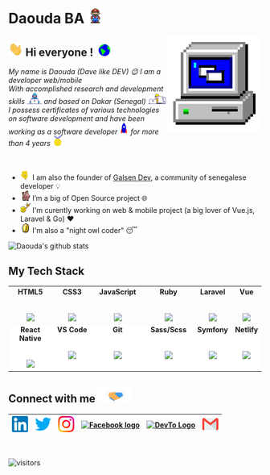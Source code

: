 # Daouda BA <img src="https://github.com/daoodaba975/daoodaba975/blob/master/assets/Mario_Hello_Big.gif" width="30px">

<img align="right" alt="PC GIF" src="https://github.com/daoodaba975/daoodaba975/blob/master/assets/PC.gif" width="190" />

## <img src="https://github.com/daoodaba975/daoodaba975/blob/master/assets/Hi.gif" width="29px"> **Hi everyone !** &nbsp;<img src="https://github.com/daoodaba975/daoodaba975/blob/master/assets/Earth.gif" width="24px">

<p>
  <em>
    My name is Daouda (Dave like DEV) 😉 I am a developer web/mobile <br>  
    With accomplished research and development skills <img src="https://github.com/daoodaba975/daoodaba975/blob/master/assets/Developer.gif" width="30px"> and based on Dakar (Senegal) <img src="https://github.com/daoodaba975/daoodaba975/blob/master/assets/Designer.gif" width="36px"> <br> I possess certificates of various technologies on software development and have been working as a software developer <img src="https://github.com/daoodaba975/daoodaba975/blob/master/assets/Rocket.gif" width="18px"> for more than 4 years <img src="https://github.com/daoodaba975/daoodaba975/blob/master/assets/Medal.gif" width="20px">
  </em>
</p>

<br>

- <img alt="GIF" src="https://github.com/daoodaba975/daoodaba975/blob/master/assets/wave.gif" width="20vw" /> I am also the founder of [Galsen Dev](https://www.liinks.co/galsendev221), a community of senegalese developer 💡
- <img alt="GIF" src="https://github.com/daoodaba975/daoodaba975/blob/master/assets/gandalf_parrot.gif" width="20vw" /> I’m a big of Open Source project 🌐
- <img alt="GIF" src="https://github.com/daoodaba975/daoodaba975/blob/master/assets/headbang.gif" width="20vw" /> I'm curently working on web & mobile project (a big lover of Vue.js, Laravel & Go) ❤
- <img alt="GIF" src="https://github.com/daoodaba975/daoodaba975/blob/master/assets/coin.gif" width="20vw" /> I'm also a "night owl coder" 😴


![Daouda's github stats](https://github-readme-stats.vercel.app/api?username=daoodaba975&show_icons=true&hide_border=true&show_icons=true&title_color=fff&icon_color=79ff97&text_color=9f9f9f&bg_color=151515)


## My Tech Stack

<table>
  <tbody>
    <tr valign="top">
      <td width="25%" align="center">
        <span><b>HTML5</b></span><br><br><br>
        <img height="64px" src="https://cdn.svgporn.com/logos/html-5.svg">
      </td>
      <td width="25%" align="center">
        <span><b>CSS3</b></span><br><br><br>
        <img height="64px" src="https://cdn.svgporn.com/logos/css-3.svg">
      </td>
      <td width="25%" align="center">
        <span><b>JavaScript</b></span><br><br><br>
        <img height="64px" src="https://cdn.svgporn.com/logos/javascript.svg">
      </td>
      <td width="25%" align="center">
        <span><b>Ruby</b></span><br><br><br>
        <img height="64px" src="https://cdn.svgporn.com/logos/ruby.svg">
      </td>
      <td width="25%" align="center">
        <span><b>Laravel</b></span><br><br><br>
        <img height="64px" src="https://cdn.svgporn.com/logos/laravel.svg">
      </td>
      <td width="25%" align="center">
        <span><b>Vue</b></span><br><br><br>
        <img height="64px" src="https://cdn.svgporn.com/logos/vue.svg">
      </td>
    </tr>
    <tr valign="top" style="background-color: #fff;">
      <td width="25%" align="center">
        <span><b>React Native</b></span><br><br><br>
        <img height="64px" src="https://cdn.svgporn.com/logos/react.svg">
      </td>
      <td width="25%" align="center">
        <span><b>VS Code</b></span><br><br><br>
        <img height="64px" src="https://cdn.svgporn.com/logos/visual-studio-code.svg">
      </td>
      <td width="25%" align="center">
        <span><b>Git</b></span><br><br><br>
        <img height="64px" src="https://cdn.svgporn.com/logos/git-icon.svg">
      </td>
      <td width="25%" align="center">
        <span><b>Sass/Scss</b></span><br><br><br>
        <img height="64px" src="https://cdn.svgporn.com/logos/sass.svg">
      </td>
      <td width="25%" align="center">
        <span><b>Symfony</b></span><br><br><br>
        <img height="64px" src="https://cdn.svgporn.com/logos/symfony.svg">
      </td>
      <td width="25%" align="center">
        <span><b>Netlify</b></span><br><br><br>
        <img height="64px" src="https://cdn.svgporn.com/logos/netlify.svg">
      </td>
    </tr>
  </tbody>
</table>

## Connect with me <img src="https://github.com/daoodaba975/daoodaba975/blob/master/assets/Handshake.gif" height="32px">

| [<img src="https://github.com/daoodaba975/daoodaba975/blob/master/assets/Linkedin.svg" alt="Linkedin Logo" width="32">](https://in.linkedin.com/in/daoodaba975) | [<img src="https://github.com/daoodaba975/daoodaba975/blob/master/assets/Twitter.svg" alt="Twitter Logo" width="32">](https://twitter.com/daoodaba975) | [<img src="https://github.com/daoodaba975/daoodaba975/blob/master/assets/Instagram.svg" alt="Instagram logo" width="32">](https://www.instagram.com/daoodaba975/) | [<img src="https://cdn.svgporn.com/logos/facebook.svg" alt="Facebook logo" width="32">](https://www.facebook.com/daoodaba975) | [<img src="https://cdn.worldvectorlogo.com/logos/devto.svg" alt="DevTo Logo" width="30">](https://dev.to/daoodaba975) | [<img src="https://github.com/daoodaba975/daoodaba975/blob/master/assets/Gmail.svg" alt="Gmail logo" height="32">](mailto:daoodaba975@gmail.com)
|:---:|:---:|:---:|:---:|:---:|:---:|

<br>

![visitors](https://visitor-badge.laobi.icu/badge?page_id=daoodaba975)
